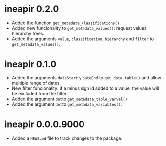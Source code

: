 # ineapir 0.2.0
* Added the function `get_metadata_classifications()`.
* Added new funcionality to `get_metadata_values()`: request values 
hierarchy trees.
* Added the arguments `value`, `classification`, `hierarchy` and `filter`
to `get_metadata_values()`.

# ineapir 0.1.0
* Added the arguments `dateStart` y `dateEnd` to `get_data_table()` and allow
multiple range of dates.
* New filter funcionality: if a minus sign id added to a value, the value will be excluded from the filter.
* Added the argument `det`to `get_metadata_table_varval()`.
* Added the argument `det`to `get_metadata_variables()`.

# ineapir 0.0.0.9000

* Added a `NEWS.md` file to track changes to the package.
